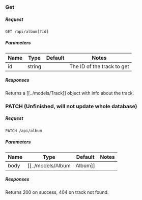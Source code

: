 ### Get
##### Request

```
GET /api/album[?id]
```

##### Parameters

|Name|Type|Default|Notes|
|---|---|---|---|
|id|string||The ID of the track to get|

##### Responses
Returns a [[../models/Track]] object with info about the track.

### PATCH (Unfinished, will not update whole database)
##### Request

```
PATCH /api/album
```

##### Parameters

|Name|Type|Default|Notes|
|---|---|---|---|
|body|[[../models/Album|Album]]||A track object that will override one with the same ID |

##### Responses
Returns 200 on success, 404 on track not found.